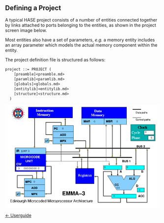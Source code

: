 ## Defining a Project

A typical HASE project consists of a number of entities connected together by links attached to ports belonging to the entities, as shown in the project screen image below.

Most entities also have a set of parameters, *e.g.* a memory entity includes an array parameter which models the actual memory component within the entity.

The project definition file is structured as follows:

```
project ::= PROJECT (  
    [preamble]<preamble.md>
    [paramlib]<paramlib.md>
    [globals]<globals.md>
    [entitylib]<entitylib.md>
    [structure]<structure.md>
  )
```

![image of EMMA project](images/emma3.png)

[<- Userguide](<Userguide.md>)
